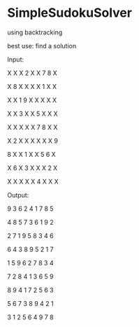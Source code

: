 # SimpleSudokuSolver
using backtracking

best use: find a solution

Input:

X X X 2 X X 7 8 X

X 8 X X X X 1 X X

X X 1 9 X X X X X

X X 3 X X 5 X X X

X X X X X 7 8 X X

X 2 X X X X X X 9

8 X X 1 X X 5 6 X

X 6 X 3 X X X 2 X

X X X X X 4 X X X


Output:

9 3 6 2 4 1 7 8 5 

4 8 5 7 3 6 1 9 2 

2 7 1 9 5 8 3 4 6 

6 4 3 8 9 5 2 1 7 

1 5 9 6 2 7 8 3 4 

7 2 8 4 1 3 6 5 9 

8 9 4 1 7 2 5 6 3 

5 6 7 3 8 9 4 2 1 

3 1 2 5 6 4 9 7 8 

